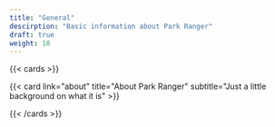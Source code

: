 ```yaml
---
title: "General"
descirption: "Basic information about Park Ranger"
draft: true
weight: 10
---
```


{{< cards  >}}

  {{< card link="about"  title="About Park Ranger" subtitle="Just a little background on what it is" >}}


{{< /cards >}}
